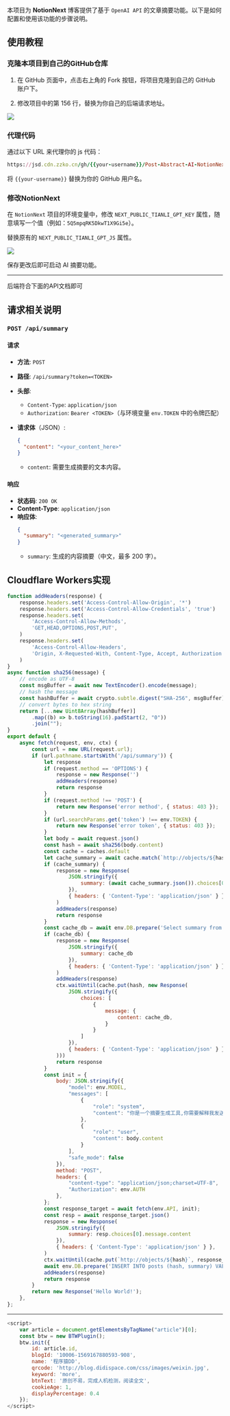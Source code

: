 本项目为 **NotionNext** 博客提供了基于 `OpenAI API` 的文章摘要功能。以下是如何配置和使用该功能的步骤说明。
## 使用教程
### 克隆本项目到自己的GitHub仓库

1. 在 GitHub 页面中，点击右上角的 Fork 按钮，将项目克隆到自己的 GitHub 账户下。

2. 修改项目中的第 156 行，替换为你自己的后端请求地址。

![](./doc/PastKing_2024-11-05_22-34-12.png)

### 代理代码
通过以下 URL 来代理你的 js 代码：

```ruby
https://jsd.cdn.zzko.cn/gh/{{your-username}}/Post-Abstract-AI-NotionNext@master/pastking_gpt.js
```

将 `{{your-username}}` 替换为你的 GitHub 用户名。

### 修改NotionNext
在 `NotionNext` 项目的环境变量中，修改 `NEXT_PUBLIC_TIANLI_GPT_KEY` 属性，随意填写一个值（例如：`5Q5mpqRK5DkwT1X9Gi5e`）。

替换原有的 `NEXT_PUBLIC_TIANLI_GPT_JS` 属性。

![](./doc/PastKing_2024-11-05_22-55-56.png)

保存更改后即可启动 AI 摘要功能。

---

后端符合下面的API文档即可
## 请求相关说明

### `POST /api/summary`

#### 请求

- **方法**: `POST`
- **路径**: `/api/summary?token=<TOKEN>`
- **头部**:
  - `Content-Type`: `application/json`
  - `Authorization`: `Bearer <TOKEN>`（与环境变量 `env.TOKEN` 中的令牌匹配）

- **请求体**（JSON）:
  ```json
  {
    "content": "<your_content_here>"
  }
  ```
  - `content`: 需要生成摘要的文本内容。

#### 响应

- **状态码**: `200 OK`
- **Content-Type**: `application/json`
- **响应体**:
  ```json
  {
    "summary": "<generated_summary>"
  }
  ```
  - `summary`: 生成的内容摘要（中文，最多 200 字）。

## Cloudflare Workers实现
```JavaScript
function addHeaders(response) {
	response.headers.set('Access-Control-Allow-Origin', '*')
	response.headers.set('Access-Control-Allow-Credentials', 'true')
	response.headers.set(
		'Access-Control-Allow-Methods',
		'GET,HEAD,OPTIONS,POST,PUT',
	)
	response.headers.set(
		'Access-Control-Allow-Headers',
		'Origin, X-Requested-With, Content-Type, Accept, Authorization',
	)
}
async function sha256(message) {
	// encode as UTF-8
	const msgBuffer = await new TextEncoder().encode(message);
	// hash the message
	const hashBuffer = await crypto.subtle.digest("SHA-256", msgBuffer);
	// convert bytes to hex string
	return [...new Uint8Array(hashBuffer)]
		.map((b) => b.toString(16).padStart(2, "0"))
		.join("");
}
export default {
	async fetch(request, env, ctx) {
		const url = new URL(request.url);
		if (url.pathname.startsWith('/api/summary')) {
			let response
			if (request.method == 'OPTIONS') {
				response = new Response('')
				addHeaders(response)
				return response
			}
			if (request.method !== 'POST') {
				return new Response('error method', { status: 403 });
			}
			if (url.searchParams.get('token') !== env.TOKEN) {
				return new Response('error token', { status: 403 });
			}
			let body = await request.json()
			const hash = await sha256(body.content)
			const cache = caches.default
			let cache_summary = await cache.match(`http://objects/${hash}`)
			if (cache_summary) {
				response = new Response(
					JSON.stringify({
						summary: (await cache_summary.json()).choices[0].message.content
					}),
					{ headers: { 'Content-Type': 'application/json' } },
				)
				addHeaders(response)
				return response
			}
			const cache_db = await env.DB.prepare('Select summary from posts where hash = ?').bind(hash).first("summary")
			if (cache_db) {
				response = new Response(
					JSON.stringify({
						summary: cache_db
					}),
					{ headers: { 'Content-Type': 'application/json' } },
				)
				addHeaders(response)
				ctx.waitUntil(cache.put(hash, new Response(
					JSON.stringify({
						choices: [
							{
								message: {
									content: cache_db,
								}
							}
						]
					}),
					{ headers: { 'Content-Type': 'application/json' } },
				)))
				return response
			}
			const init = {
				body: JSON.stringify({
					"model": env.MODEL,
					"messages": [
						{
							"role": "system",
							"content": "你是一个摘要生成工具,你需要解释我发送给你的内容,不要换行,不要超过200字,不要包含链接,只需要简单介绍文章的内容,不需要提出建议和缺少的东西,不要提及用户.请用中文回答,这篇文章讲述了什么?"
						},
						{
							"role": "user",
							"content": body.content
						}
					],
					"safe_mode": false
				}),
				method: "POST",
				headers: {
					"content-type": "application/json;charset=UTF-8",
					"Authorization": env.AUTH
				},
			};
			const response_target = await fetch(env.API, init);
			const resp = await response_target.json()
			response = new Response(
				JSON.stringify({
					summary: resp.choices[0].message.content
				}),
				{ headers: { 'Content-Type': 'application/json' } },
			)
			ctx.waitUntil(cache.put(`http://objects/${hash}`, response_target))
			await env.DB.prepare('INSERT INTO posts (hash, summary) VALUES (?1, ?2)').bind(hash, resp.choices[0].message.content).run()
			addHeaders(response)
			return response
		}
		return new Response('Hello World!');
	},
};
```
---

```js
<script>
    var article = document.getElementsByTagName("article")[0];
    const btw = new BTWPlugin();
    btw.init({
        id: article.id,
        blogId: '10006-1569167880593-908',
        name: '程序猿DD',
        qrcode: 'http://blog.didispace.com/css/images/weixin.jpg',
        keyword: 'more',
        btnText: '原创不易，完成人机检测，阅读全文',
        cookieAge: 1,
        displayPercentage: 0.4
    });
</script>
```
